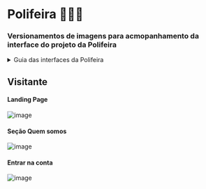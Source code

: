 # Polifeira 🍑🍊🍏
### Versionamentos de imagens para acmopanhamento da interface do projeto da Polifeira

<details>
  <summary>Guia das interfaces da Polifeira</summary>

* (**Visitante**) A visão inicial que qualquer pessoa recebe ao acessar o site da Polifeira sem um Login
* (**Colaborador**) A visão dos colaboradores administrativos e não administrativos juntamente com os bolsistas para a polifeira
* (**Feirante**) A visão de interface para os feirantes após o acesso da plataforma

</details>

## **Visitante**
#### Landing Page
![image](https://user-images.githubusercontent.com/78219497/197802771-121efb59-deb4-4949-872a-fa1ad475ffeb.png)
#### Seção Quem somos
![image](https://user-images.githubusercontent.com/78219497/197802898-8d2848de-edf4-4877-9c3a-a5fe1964363a.png)
#### Entrar na conta
![image](https://user-images.githubusercontent.com/78219497/197848921-c4fc529d-8522-48fe-ad26-90befe3736d8.png)
